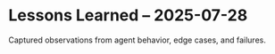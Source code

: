 # Lessons Learned – 2025-07-28

Captured observations from agent behavior, edge cases, and failures.

